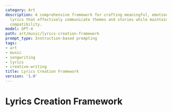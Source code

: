 ```yaml
---
category: Art
description: A comprehensive framework for crafting meaningful, emotionally resonant
  lyrics that effectively communicate themes and stories while maintaining musical
  compatibility.
model: GPT-4
path: art/music/lyrics-creation-framework
prompt_type: Instruction-based prompting
tags:
- art
- music
- songwriting
- lyrics
- creative-writing
title: Lyrics Creation Framework
version: '1.0'
---
```


# Lyrics Creation Framework